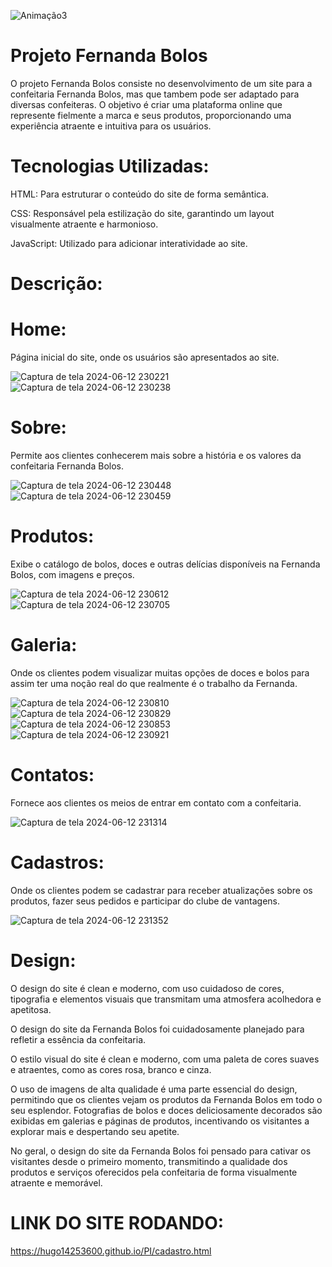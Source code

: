 
![Animação3](https://github.com/hugo14253600/PI/assets/162808278/a0efb517-bd85-42da-9898-19b5db4b00b3)


# Projeto Fernanda Bolos

  O projeto Fernanda Bolos consiste no desenvolvimento de um site para a confeitaria Fernanda Bolos, mas que tambem pode ser adaptado para diversas confeiteras.
  O objetivo é criar uma plataforma online que represente fielmente a marca e seus produtos, proporcionando uma experiência atraente e intuitiva para os usuários.

# Tecnologias Utilizadas:

  HTML: Para estruturar o conteúdo do site de forma semântica.

  CSS: Responsável pela estilização do site, garantindo um layout visualmente atraente e harmonioso.

  JavaScript: Utilizado para adicionar interatividade ao site.

# Descrição:

# Home:
Página inicial do site, onde os usuários são apresentados ao site.
  

![Captura de tela 2024-06-12 230221](https://github.com/hugo14253600/PI/assets/162808278/9bbf429f-9783-46e7-a219-87b267d00f35)
![Captura de tela 2024-06-12 230238](https://github.com/hugo14253600/PI/assets/162808278/1cc6328d-13e2-4aa1-8a1d-4a51c702f4dc)


# Sobre:
Permite aos clientes conhecerem mais sobre a história e os valores da confeitaria Fernanda Bolos.

![Captura de tela 2024-06-12 230448](https://github.com/hugo14253600/PI/assets/162808278/adb34686-3de1-4eb5-801c-5543a88541e4)
![Captura de tela 2024-06-12 230459](https://github.com/hugo14253600/PI/assets/162808278/ca3baee5-06f7-443a-b80f-d10d772274d8)


# Produtos:
Exibe o catálogo de bolos, doces e outras delícias disponíveis na Fernanda Bolos, com imagens e preços.
  
  ![Captura de tela 2024-06-12 230612](https://github.com/hugo14253600/PI/assets/162808278/0c747ddc-8396-4dc2-9e2f-21a1eccab493)
  ![Captura de tela 2024-06-12 230705](https://github.com/hugo14253600/PI/assets/162808278/6b3b52b8-dfe6-4539-8356-850339b03837)

  
# Galeria:
Onde os clientes podem visualizar muitas opções de doces e bolos para assim ter uma noção real do que realmente é o trabalho da Fernanda.
  
![Captura de tela 2024-06-12 230810](https://github.com/hugo14253600/PI/assets/162808278/e81eb406-cbdc-4849-9321-147461419901)
![Captura de tela 2024-06-12 230829](https://github.com/hugo14253600/PI/assets/162808278/111328e6-f0b5-49ac-a489-3dae9b82dfa4)
![Captura de tela 2024-06-12 230853](https://github.com/hugo14253600/PI/assets/162808278/0558acc1-b111-4988-a920-42a360cb3fbc)
![Captura de tela 2024-06-12 230921](https://github.com/hugo14253600/PI/assets/162808278/db75ea6b-8b0d-408d-967f-bc4e6f55420d)


# Contatos:
Fornece aos clientes os meios de entrar em contato com a confeitaria.

![Captura de tela 2024-06-12 231314](https://github.com/hugo14253600/PI/assets/162808278/08c1ae2d-2cf4-4dd4-9875-f78c87322d8c)


# Cadastros:
Onde os clientes podem se cadastrar para receber atualizações sobre os produtos, fazer seus pedidos e participar do clube de vantagens.


![Captura de tela 2024-06-12 231352](https://github.com/hugo14253600/PI/assets/162808278/ae6151c6-56d8-4d83-9aa0-18f18070aecd)


# Design:

O design do site é clean e moderno, com uso cuidadoso de cores, tipografia e elementos visuais que transmitam uma atmosfera acolhedora e apetitosa.

O design do site da Fernanda Bolos foi cuidadosamente planejado para refletir a essência da confeitaria.

O estilo visual do site é clean e moderno, com uma paleta de cores suaves e atraentes, como as cores rosa, branco e cinza.

O uso de imagens de alta qualidade é uma parte essencial do design, permitindo que os clientes vejam os produtos da Fernanda Bolos em todo o seu esplendor.
Fotografias de bolos e doces deliciosamente decorados são exibidas em galerias e páginas de produtos, incentivando os visitantes a explorar mais e despertando seu apetite.

No geral, o design do site da Fernanda Bolos foi pensado para cativar os visitantes desde o primeiro momento,
transmitindo a qualidade dos produtos e serviços oferecidos pela confeitaria de forma visualmente atraente e memorável.

# LINK DO SITE RODANDO:
https://hugo14253600.github.io/PI/cadastro.html


